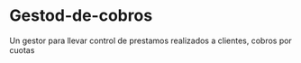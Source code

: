 # Gestod-de-cobros
Un gestor para llevar control de prestamos realizados a clientes, cobros por cuotas
